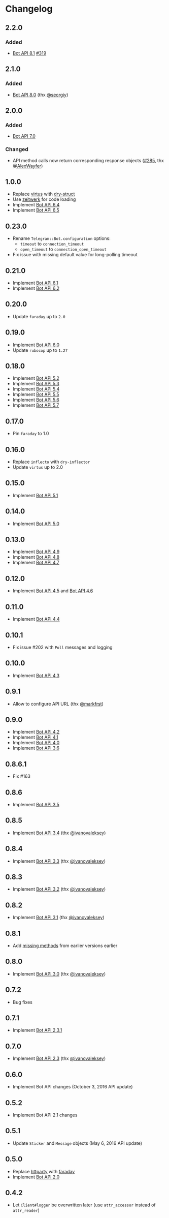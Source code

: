 # Changelog

## 2.2.0

### Added

- [Bot API 8.1](https://core.telegram.org/bots/api-changelog#october-31-2024) [#319](https://github.com/atipugin/telegram-bot-ruby/pull/319)

## 2.1.0

### Added

- [Bot API 8.0](https://core.telegram.org/bots/api#november-17-2024) (thx [@seorgiy](https://github.com/seorgiy))

## 2.0.0

### Added

- [Bot API 7.0](https://core.telegram.org/bots/api#december-29-2023)

### Changed

- API method calls now return corresponding response objects ([#285](https://github.com/atipugin/telegram-bot-ruby/pull/285), thx [@AlexWayfer](https://github.com/AlexWayfer))

## 1.0.0

- Replace [virtus](https://github.com/solnic/virtus) with [dry-struct](https://github.com/dry-rb/dry-struct)
- Use [zeitwerk](https://github.com/fxn/zeitwerk) for code loading
- Implement [Bot API 6.4](https://core.telegram.org/bots/api#december-30-2022)
- Implement [Bot API 6.5](https://core.telegram.org/bots/api#february-3-2023)

## 0.23.0

- Rename `Telegram::Bot.configuration` options:
  - `timeout` to `connection_timeout`
  - `open_timeout` to `connection_open_timeout`
- Fix issue with missing default value for long-polling timeout

## 0.21.0

- Implement [Bot API 6.1](https://core.telegram.org/bots/api#june-20-2022)
- Implement [Bot API 6.2](https://core.telegram.org/bots/api#august-12-2022)

## 0.20.0

- Update `faraday` up to `2.0`

## 0.19.0

- Implement [Bot API 6.0](https://core.telegram.org/bots/api-changelog#april-16-2022)
- Update `rubocop` up to `1.27`

## 0.18.0

- Implement [Bot API 5.2](https://core.telegram.org/bots/api-changelog#april-26-2021)
- Implement [Bot API 5.3](https://core.telegram.org/bots/api-changelog#june-25-2021)
- Implement [Bot API 5.4](https://core.telegram.org/bots/api-changelog#november-5-2021)
- Implement [Bot API 5.5](https://core.telegram.org/bots/api-changelog#december-7-2021)
- Implement [Bot API 5.6](https://core.telegram.org/bots/api-changelog#december-30-2021)
- Implement [Bot API 5.7](https://core.telegram.org/bots/api-changelog#january-31-2022)

## 0.17.0

- Pin `faraday` to 1.0

## 0.16.0

- Replace `inflecto` with `dry-inflector`
- Update `virtus` up to 2.0

## 0.15.0

- Implement [Bot API 5.1](https://core.telegram.org/bots/api#march-9-2021)

## 0.14.0

- Implement [Bot API 5.0](https://core.telegram.org/bots/api#november-4-2020)

## 0.13.0

- Implement [Bot API 4.9](https://core.telegram.org/bots/api-changelog#june-4-2020)
- Implement [Bot API 4.8](https://core.telegram.org/bots/api-changelog#april-24-2020)
- Implement [Bot API 4.7](https://core.telegram.org/bots/api-changelog#march-30-2020)

## 0.12.0

- Implement [Bot API 4.5](https://core.telegram.org/bots/api-changelog#december-31-2019) and [Bot API 4.6](https://core.telegram.org/bots/api-changelog#january-23-2020)

## 0.11.0

- Implement [Bot API 4.4](https://core.telegram.org/bots/api#july-29-2019)

## 0.10.1

- Fix issue #202 with `Poll` messages and logging

## 0.10.0

- Implement [Bot API 4.3](https://core.telegram.org/bots/api#may-31-2019)

## 0.9.1

- Allow to configure API URL (thx [@markfrst][])

## 0.9.0

- Implement [Bot API 4.2](https://core.telegram.org/bots/api-changelog#april-14-2019)
- Implement [Bot API 4.1](https://core.telegram.org/bots/api-changelog#august-27-2018)
- Implement [Bot API 4.0](https://core.telegram.org/bots/api-changelog#july-26-2018)
- Implement [Bot API 3.6](https://core.telegram.org/bots/api-changelog#february-13-2018)

## 0.8.6.1

- Fix #163

## 0.8.6

- Implement [Bot API 3.5](https://core.telegram.org/bots/api#november-17-2017)

## 0.8.5

- Implement [Bot API 3.4](https://core.telegram.org/bots/api#october-11-2017) (thx [@ivanovaleksey][])

## 0.8.4

- Implement [Bot API 3.3](https://core.telegram.org/bots/api#august-23-2017) (thx [@ivanovaleksey][])

## 0.8.3

- Implement [Bot API 3.2](https://core.telegram.org/bots/api#july-21-2017) (thx [@ivanovaleksey][])

## 0.8.2

- Implement [Bot API 3.1](https://core.telegram.org/bots/api#june-30-2017) (thx [@ivanovaleksey][])

## 0.8.1

- Add [missing methods](https://github.com/atipugin/telegram-bot-ruby/pull/127) from earlier versions earlier

## 0.8.0

- Implement [Bot API 3.0](https://core.telegram.org/bots/api#may-18-2017) (thx [@ivanovaleksey][])

## 0.7.2

- Bug fixes

## 0.7.1

- Implement [Bot API 2.3.1](https://core.telegram.org/bots/api-changelog#december-4-2016)

## 0.7.0

- Implement [Bot API 2.3](https://core.telegram.org/bots/api-changelog#november-21-2016) (thx [@ivanovaleksey][])

## 0.6.0

- Implement Bot API changes (October 3, 2016 API update)

## 0.5.2

- Implement Bot API 2.1 changes

## 0.5.1

- Update `Sticker` and `Message` objects (May 6, 2016 API update)

## 0.5.0

- Replace [httparty](https://github.com/jnunemaker/httparty) with [faraday](https://github.com/lostisland/faraday)
- Implement [Bot API 2.0](https://core.telegram.org/bots/2-0-intro)

## 0.4.2

- Let `Client#logger` be overwritten later (use `attr_accessor` instead of `attr_reader`)

[@ivanovaleksey]: https://github.com/ivanovaleksey
[@markfrst]: https://github.com/markfrst
